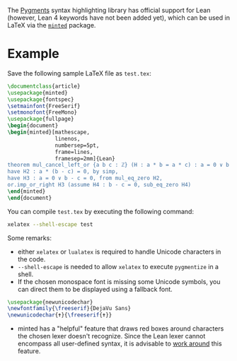 The [Pygments](https://pygments.org/) syntax highlighting library has official support for Lean (however, Lean 4 keywords have not been added yet), which can be used in LaTeX via the [`minted`](https://ctan.org/pkg/minted) package.

# Example

Save the following sample LaTeX file as `test.tex`:

```latex
\documentclass{article}
\usepackage{minted}
\usepackage{fontspec}
\setmainfont{FreeSerif}
\setmonofont{FreeMono}
\usepackage{fullpage}
\begin{document}
\begin{minted}[mathescape,
               linenos,
               numbersep=5pt,
               frame=lines,
               framesep=2mm]{Lean}
theorem mul_cancel_left_or {a b c : ℤ} (H : a * b = a * c) : a = 0 ∨ b = c :=
have H2 : a * (b - c) = 0, by simp,
have H3 : a = 0 ∨ b - c = 0, from mul_eq_zero H2,
or.imp_or_right H3 (assume H4 : b - c = 0, sub_eq_zero H4)
\end{minted}
\end{document}
```

You can compile `test.tex` by executing the following command:

```bash
xelatex --shell-escape test
```

Some remarks:

 - either `xelatex` or `lualatex` is required to handle Unicode characters in the code.
 - `--shell-escape` is needed to allow `xelatex` to execute `pygmentize` in a shell.
 - If the chosen monospace font is missing some Unicode symbols, you can direct them to be displayed using a fallback font.
``` latex
\usepackage{newunicodechar}
\newfontfamily{\freeserif}{DejaVu Sans}
\newunicodechar{✝}{\freeserif{✝}}
```
 - minted has a "helpful" feature that draws red boxes around characters the chosen lexer doesn't recognize.
 Since the Lean lexer cannot encompass all user-defined syntax, it is advisable to [work around](https://tex.stackexchange.com/a/343506/14563) this feature.
